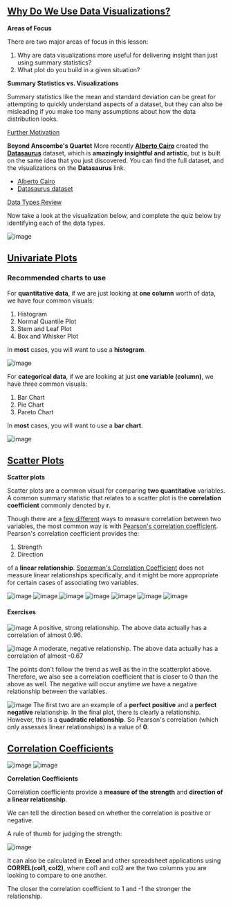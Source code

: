## [Why Do We Use Data Visualizations?](https://www.youtube.com/watch?v=iiOP4PE46f4)

**Areas of Focus**

There are two major areas of focus in this lesson:

1. Why are data visualizations more useful for delivering insight than just using summary statistics?
2. What plot do you build in a given situation?

**Summary Statistics vs. Visualizations**

Summary statistics like the mean and standard deviation can be great for attempting to quickly understand aspects of a dataset, but they can also be misleading if you make too many assumptions about how the data distribution looks.

[Further Motivation](https://www.youtube.com/watch?v=sjGxUKrbKoI)

**Beyond Anscombe's Quartet**
More recently **[Alberto Cairo](http://albertocairo.com/)** created the **[Datasaurus](https://www.autodeskresearch.com/publications/samestats)** dataset, which is **amazingly insightful and artistic**, but is built on the same idea that you just discovered. You can find the full dataset, and the visualizations on the **Datasaurus** link.

* [Alberto Cairo](https://video.udacity-data.com/topher/2019/November/5dc49f25_albertocairo.com/albertocairo.com.pdf)
* [Datasaurus dataset](https://video.udacity-data.com/topher/2019/November/5dc49fcf_samestats-differentgraphs/samestats-differentgraphs.pdf)

[Data Types Review](https://github.com/m-soro/Business-Analytics/tree/main/Introduction-to-Data/L1-and-L2-Descriptive-Statistics)

Now take a look at the visualization below, and complete the quiz below by identifying each of the data types.

![image](./Misc/001.png)

## [Univariate Plots](https://www.youtube.com/watch?v=kgmYLreYB0A)

### Recommended charts to use

For **quantitative data**, if we are just looking at **one column** worth of data, we have four common visuals:

1. Histogram
2. Normal Quantile Plot
3. Stem and Leaf Plot
4. Box and Whisker Plot

In **most** cases, you will want to use a **histogram**.

![image](./Misc/002.png)

For **categorical data**, if we are looking at just **one variable (column)**, we have three common visuals:

1. Bar Chart
2. Pie Chart
3. Pareto Chart

In **most** cases, you will want to use a **bar chart**.

![image](./Misc/003.png)

## [Scatter Plots](https://www.youtube.com/watch?v=DvlxZ37O4i8)

**Scatter plots**

Scatter plots are a common visual for comparing **two quantitative** variables. A common summary statistic that relates to a scatter plot is the **correlation coefficient** commonly denoted by **r**.

Though there are a [few different](http://www.statisticssolutions.com/correlation-pearson-kendall-spearman/) ways to measure correlation between two variables, the most common way is with [Pearson's correlation coefficient](https://en.wikipedia.org/wiki/Pearson_correlation_coefficient). Pearson's correlation coefficient provides the:

1. Strength
2. Direction

of a **linear relationship**. [Spearman's Correlation Coefficient](https://en.wikipedia.org/wiki/Spearman%27s_rank_correlation_coefficient) does not measure linear relationships specifically, and it might be more appropriate for certain cases of associating two variables.

![image](./Misc/004.png)
![image](./Misc/005.png)
![image](./Misc/006.png)
![image](./Misc/007.png)
![image](./Misc/008.png)
![image](./Misc/009.png)
![image](./Misc/010.png)

#### Exercises

![image](./Misc/011.png)
A positive, strong relationship. The above data actually has a correlation of almost 0.96.

![image](./Misc/012.png)
A moderate, negative relationship. The above data actually has a correlation of almost -0.67

The points don't follow the trend as well as the in the scatterplot above. Therefore, we also see a correlation coefficient that is closer to 0 than the above as well. The negative will occur anytime we have a negative relationship between the variables.

![image](./Misc/013.png)
The first two are an example of a **perfect positive** and a **perfect** **negative** relationship. In the final plot, there is clearly a relationship. However, this is a **quadratic relationship**. So Pearson's correlation (which only assesses linear relationships) is a value of **0**.

## [Correlation Coefficients](https://www.youtube.com/watch?v=rL5Bn8Fi-zE)

![image](./Misc/014.png)
![image](./Misc/015.png)

**Correlation Coefficients**

Correlation coefficients provide a **measure of the strength** and **direction of a linear relationship**.

We can tell the direction based on whether the correlation is positive or negative.

A rule of thumb for judging the strength:

![image](./Misc/016.png)

It can also be calculated in **Excel** and other spreadsheet applications using **CORREL(col1, col2)**, where col1 and col2 are the two columns you are looking to compare to one another.

The closer the correlation coefficient to 1 and -1 the stronger the relationship.
